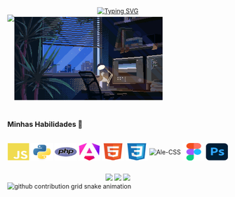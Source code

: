 
<div align="center">
  <a href="https://git.io/typing-svg"><img src="https://readme-typing-svg.demolab.com?font=Fira+Code&pause=1000&color=F729A7&width=435&lines=Ol%C3%A1!+Eu+sou+a+Al%C3%A9xia+Cazale+%F0%9F%91%8B" alt="Typing SVG" /></a>
</div>

<div style="display: flex; align-items: center;">
  <a href="https://github.com/AlexiaCazale">
    <img height="200cm"  align="left" src="https://github-readme-stats.vercel.app/api/top-langs/?username=AlexiaCazale&layout=donut&langs_count=6&theme=radical">
  </a>
  <img height="190px"  align="right" src="./src/img.gif" alt="gif">
</div>

  <br>
  
  ### Minhas Habilidades 👀
  <div style="display: inline_block"><br>
    <img align="center" alt="Ale-js" height="40" width="50" src="https://raw.githubusercontent.com/devicons/devicon/master/icons/javascript/javascript-plain.svg">
    <img align="center" alt="Ale-Python" height="40" width="50" src="https://raw.githubusercontent.com/devicons/devicon/master/icons/python/python-original.svg">
    <img align="center" alt="Ale-php" height="40" width="50" src="https://raw.githubusercontent.com/devicons/devicon/master/icons/php/php-original.svg">
    <img align="center" alt="Ale-Angular" height="40" width="50" src="https://raw.githubusercontent.com/devicons/devicon/master/icons/angular/angular-original.svg">
    <img align="center" alt="Ale-HTML" height="40" width="50" src="https://raw.githubusercontent.com/devicons/devicon/master/icons/html5/html5-original.svg">
    <img align="center" alt="Ale-CSS" height="40" width="50" src="https://raw.githubusercontent.com/devicons/devicon/master/icons/css3/css3-original.svg">
    <img align="center" alt="Ale-CSS" height="40" width="50"  src="https://cdn.jsdelivr.net/gh/devicons/devicon/icons/mysql/mysql-original.svg"/>
    <img align="center" alt="Ale-figma" height="40" width="50" src="https://raw.githubusercontent.com/devicons/devicon/master/icons/figma/figma-original.svg">
    <img align="center" alt="Ale-photoshop" height="40" width="50" src="https://raw.githubusercontent.com/devicons/devicon/master/icons/photoshop/photoshop-original.svg">
  </div>
  
 ##
 
<div style="align-items: center;" align="center"> 
  <a href="https://instagram.com/alexiarc" target="_blank"><img src="https://img.shields.io/badge/-Instagram-%23E4405F?style=for-the-badge&logo=instagram&logoColor=white" target="_blank"></a> 
  <a href = "mailto:alexiacazale7@gmail.com"><img src="https://img.shields.io/badge/-Gmail-%23333?style=for-the-badge&logo=gmail&logoColor=white" target="_blank"></a>
  <a href="https://www.linkedin.com/in/aléxia-ravanelli-cazale-2215b0266/" target="_blank"><img src="https://img.shields.io/badge/-LinkedIn-%230077B5?style=for-the-badge&logo=linkedin&logoColor=white" target="_blank"></a> 

</div>

<div>
  <picture align="center">
    <source media="(prefers-color-scheme: dark)" srcset="https://raw.githubusercontent.com/AlexiaCazale/AlexiaCazale/output/github-contribution-grid-snake-dark.svg">
    <source media="(prefers-color-scheme: light)" srcset="https://raw.githubusercontent.com/AlexiaCazale/AlexiaCazale/output/github-contribution-grid-snake-dark.svg">
    <img align="center" alt="github contribution grid snake animation" src="https://AlexiaCazale/AlexiaCazale/AlexiaCazale/output/github-contribution-grid-snake.svg">
  </picture>
</div>
  
